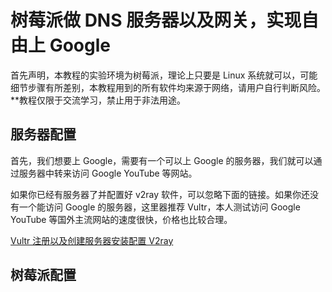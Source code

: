 # 树莓派做 DNS 服务器以及网关，实现自由上 Google
首先声明，本教程的实验环境为树莓派，理论上只要是 Linux 系统就可以，可能细节步骤有所差别，本教程用到的所有软件均来源于网络，请用户自行判断风险。**教程仅限于交流学习，禁止用于非法用途。



## 服务器配置

首先，我们想要上 Google，需要有一个可以上 Google 的服务器，我们就可以通过服务器中转来访问 Google YouTube 等网站。



如果你已经有服务器了并配置好 v2ray 软件，可以忽略下面的链接。如果你还没有一个能访问 Google 的服务器，这里器推荐 Vultr，本人测试访问 Google YouTube 等国外主流网站的速度很快，价格也比较合理。

[Vultr 注册以及创建服务器安装配置 V2ray](./vultr.md)



## 树莓派配置

